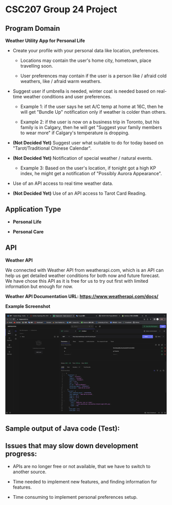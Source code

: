 # CSC207 Group 24 Project

## Program Domain

**Weather Utility App for Personal Life**

- Create your profile with your personal data like location, preferences.

  - Locations may contain the user's home city, hometown, place travelling soon.
  
  - User preferences may contain if the user is a person like / afraid cold weathers, like / afraid warm weathers.

- Suggest user if umbrella is needed, winter coat is needed based on real-time weather conditions and user preferences.

  - Example 1: if the user says he set A/C temp at home at 16C, then he will get "Bundle Up" notification only if weather is colder than others.
 
  - Example 2: if the user is now on a business trip in Toronto, but his family is in Calgary, then he will get "Suggest your family members to wear more" if Calgary's temperature is dropping.

- **(Not Decided Yet)** Suggest user what suitable to do for today based on "Tarot/Traditional Chinese Calendar".

- **(Not Decided Yet)** Notification of special weather / natural events.

  - Example 3: Based on the user's location, if tonight got a high KP index, he might get a notification of "Possibly Aurora Appearance".

- Use of an API access to real time weather data.

- **(Not Decided Yet)** Use of an API access to Tarot Card Reading.
  

## Application Type

- **Personal Life**

- **Personal Care**


## API

**Weather API**

We connected with Weather API from weatherapi.com, which is an API can help us get detailed weather conditions for both
now and future forecast. We have chose this API as it is free for us to try out first with limited information but
enough for now.

**Weather API Documentation URL: https://www.weatherapi.com/docs/**

**Example Screenshot**

![img.png](img.png "screenshot")

## Sample output of Java code (Test):

## Issues that may slow down development progress:

- APIs are no longer free or not available, that we have to switch to another source.
  
- Time needed to implement new features, and finding information for features.

- Time consuming to implement personal preferences setup.
